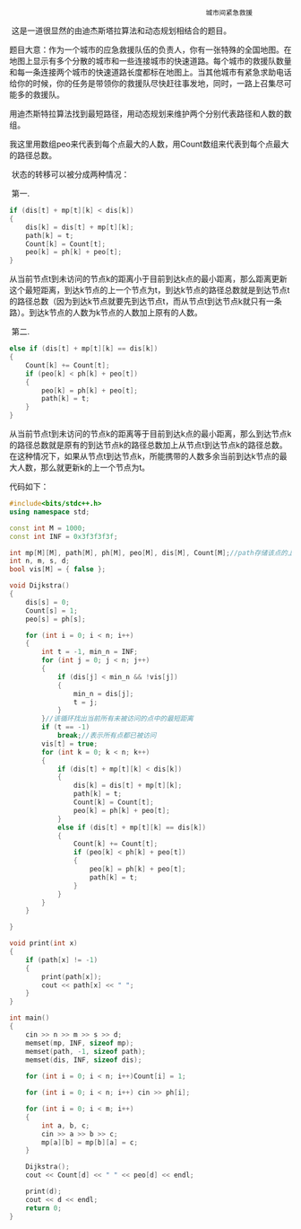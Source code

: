                                                      城市间紧急救援

​		这是一道很显然的由迪杰斯塔拉算法和动态规划相结合的题目。

​		题目大意：作为一个城市的应急救援队伍的负责人，你有一张特殊的全国地图。在地图上显示有多个分散的城市和一些连接城市的快速道路。每个城市的救援队数量和每一条连接两个城市的快速道路长度都标在地图上。当其他城市有紧急求助电话给你的时候，你的任务是带领你的救援队尽快赶往事发地，同时，一路上召集尽可能多的救援队。

​		用迪杰斯特拉算法找到最短路径，用动态规划来维护两个分别代表路径和人数的数组。

我这里用数组peo来代表到每个点最大的人数，用Count数组来代表到每个点最大的路径总数。

​		状态的转移可以被分成两种情况：

​		第一.

```c++
if (dis[t] + mp[t][k] < dis[k])
{
	dis[k] = dis[t] + mp[t][k];
	path[k] = t;
	Count[k] = Count[t];
	peo[k] = ph[k] + peo[t];
}
```

​			从当前节点t到未访问的节点k的距离小于目前到达k点的最小距离，那么距离更新这个最短距离，到达k节点的上一个节点为t，到达k节点的路径总数就是到达节点t的路径总数（因为到达k节点就要先到达节点t，而从节点t到达节点k就只有一条路）。到达k节点的人数为k节点的人数加上原有的人数。

​		第二.

```c++
else if (dis[t] + mp[t][k] == dis[k])
{
	Count[k] += Count[t];
	if (peo[k] < ph[k] + peo[t])
	{
		peo[k] = ph[k] + peo[t];
		path[k] = t;
	}
}
```

​				从当前节点t到未访问的节点k的距离等于目前到达k点的最小距离，那么到达节点k的路径总数就是原有的到达节点k的路径总数加上从节点t到达节点k的路径总数。在这种情况下，如果从节点t到达节点k，所能携带的人数多余当前到达k节点的最大人数，那么就更新k的上一个节点为t。

代码如下：

```c++
#include<bits/stdc++.h>
using namespace std;

const int M = 1000;
const int INF = 0x3f3f3f3f;

int mp[M][M], path[M], ph[M], peo[M], dis[M], Count[M];//path存储该点的上一个点，ph存储每个点的人数，peo存储到达该点时的												   //最大人数,dis存储从当前点到达该点的最短距离，Count存储到达该点的                                                        //最短路径数
int n, m, s, d;
bool vis[M] = { false };

void Dijkstra()
{
	dis[s] = 0;
	Count[s] = 1;
	peo[s] = ph[s];

	for (int i = 0; i < n; i++)
	{
		int t = -1, min_n = INF;
		for (int j = 0; j < n; j++)
		{
			if (dis[j] < min_n && !vis[j])
			{
				min_n = dis[j];
				t = j;
			}
		}//该循环找出当前所有未被访问的点中的最短距离
		if (t == -1)
			break;//表示所有点都已被访问
		vis[t] = true;
		for (int k = 0; k < n; k++)
		{
			if (dis[t] + mp[t][k] < dis[k])
			{
				dis[k] = dis[t] + mp[t][k];
				path[k] = t;
				Count[k] = Count[t];
				peo[k] = ph[k] + peo[t];
			}
			else if (dis[t] + mp[t][k] == dis[k])
			{
				Count[k] += Count[t];
				if (peo[k] < ph[k] + peo[t])
				{
					peo[k] = ph[k] + peo[t];
					path[k] = t;
				}
			}
		}
	}

}

void print(int x)
{
	if (path[x] != -1)
	{
		print(path[x]);
		cout << path[x] << " ";
	}
}

int main()
{
	cin >> n >> m >> s >> d;
	memset(mp, INF, sizeof mp);
	memset(path, -1, sizeof path);
	memset(dis, INF, sizeof dis);
	
	for (int i = 0; i < n; i++)Count[i] = 1;

	for (int i = 0; i < n; i++) cin >> ph[i];

	for (int i = 0; i < m; i++)
	{
		int a, b, c;
		cin >> a >> b >> c;
		mp[a][b] = mp[b][a] = c;
	}

	Dijkstra();
	cout << Count[d] << " " << peo[d] << endl;

	print(d);
	cout << d << endl;
	return 0;
}
```

